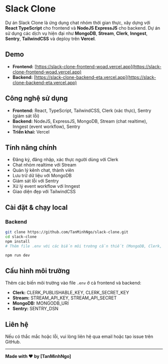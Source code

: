 # Slack Clone

Dự án Slack Clone là ứng dụng chat nhóm thời gian thực, xây dựng với **React TypeScript** cho frontend và **NodeJS ExpressJS** cho backend. Dự án sử dụng các dịch vụ hiện đại như **MongoDB**, **Stream**, **Clerk**, **Inngest**, **Sentry**, **TailwindCSS** và deploy trên **Vercel**.

## Demo

- **Frontend:** [https://slack-clone-frontend-woad.vercel.app](https://slack-clone-frontend-woad.vercel.app)
- **Backend:** [https://slack-clone-backend-eta.vercel.app](https://slack-clone-backend-eta.vercel.app)

## Công nghệ sử dụng

- **Frontend:** React, TypeScript, TailwindCSS, Clerk (xác thực), Sentry (giám sát lỗi)
- **Backend:** NodeJS, ExpressJS, MongoDB, Stream (chat realtime), Inngest (event workflow), Sentry
- **Triển khai:** Vercel

## Tính năng chính

- Đăng ký, đăng nhập, xác thực người dùng với Clerk
- Chat nhóm realtime với Stream
- Quản lý kênh chat, thành viên
- Lưu trữ dữ liệu với MongoDB
- Giám sát lỗi với Sentry
- Xử lý event workflow với Inngest
- Giao diện đẹp với TailwindCSS

## Cài đặt & chạy local

### Backend

```bash
git clone https://github.com/TanMinhNgo/slack-clone.git
cd slack-clone
npm install
# Thêm file .env với các biến môi trường cần thiết (MongoDB, Clerk, Stream, ...)

npm run dev

```

## Cấu hình môi trường

Thêm các biến môi trường vào file `.env` ở cả frontend và backend:

- **Clerk:** CLERK_PUBLISHABLE_KEY, CLERK_SECRET_KEY
- **Stream:** STREAM_API_KEY, STREAM_API_SECRET
- **MongoDB:** MONGODB_URI
- **Sentry:** SENTRY_DSN

## Liên hệ

Nếu có thắc mắc hoặc lỗi, vui lòng liên hệ qua email hoặc tạo issue trên GitHub.

---

**Made with ❤️ by [TanMinhNgo]**